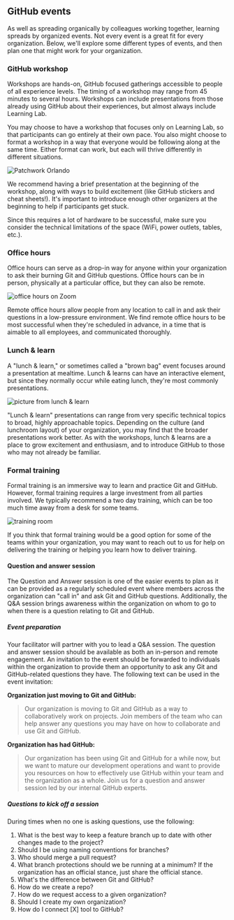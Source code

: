 ## GitHub events

As well as spreading organically by colleagues working together, learning spreads by organized events. Not every event is a great fit for every organization. Below, we'll explore some different types of events, and then plan one that might work for your organization.

### GitHub workshop

Workshops are hands-on, GitHub focused gatherings accessible to people of all experience levels. The timing of a workshop may range from 45 minutes to several hours. Workshops can include presentations from those already using GitHub about their experiences, but almost always include Learning Lab.

You may choose to have a workshop that focuses only on Learning Lab, so that participants can go entirely at their own pace. You also might choose to format a workshop in a way that everyone would be following along at the same time. Either format can work, but each will thrive differently in different situations.

![Patchwork Orlando](https://user-images.githubusercontent.com/16547949/43784770-df8afb06-9a32-11e8-9471-e3ee3bc5658a.JPG)

We recommend having a brief presentation at the beginning of the workshop, along with ways to build excitement (like GitHub stickers and cheat sheets!). It's important to introduce enough other organizers at the beginning to help if participants get stuck.

Since this requires a lot of hardware to be successful, make sure you consider the technical limitations of the space (WiFi, power outlets, tables, etc.).

### Office hours

Office hours can serve as a drop-in way for anyone within your organization to ask their burning Git and GitHub questions. Office hours can be in person, physically at a particular office, but they can also be remote.

![office hours on Zoom](https://user-images.githubusercontent.com/16547949/43785117-aaf1b078-9a33-11e8-86fe-294fcfefd1bd.png)

Remote office hours allow people from any location to call in and ask their questions in a low-pressure environment. We find remote office hours to be most successful when they're scheduled in advance, in a time that is aimable to all employees, and communicated thoroughly.

### Lunch & learn

A "lunch & learn," or sometimes called a "brown bag" event focuses around a presentation at mealtime. Lunch & learns can have an interactive element, but since they normally occur while eating lunch, they're most commonly presentations.

![picture from lunch & learn](https://user-images.githubusercontent.com/17183625/77708880-bd062080-6f9f-11ea-9bdf-2f1fd27bfa16.jpg)

"Lunch & learn" presentations can range from very specific technical topics to broad, highly approachable topics. Depending on the culture (and lunchroom layout) of your organization, you may find that the broader presentations work better. As with the workshops, lunch & learns are a place to grow excitement and enthusiasm, and to introduce GitHub to those who may not already be familiar.

### Formal training

Formal training is an immersive way to learn and practice Git and GitHub. However, formal training requires a large investment from all parties involved. We typically recommend a two day training, which can be too much time away from a desk for some teams.

![training room](https://user-images.githubusercontent.com/16547949/43785665-d3ab7f52-9a34-11e8-96aa-9a16a96194ba.JPG)

If you think that formal training would be a good option for some of the teams within your organization, you may want to reach out to us for help on delivering the training or helping you learn how to deliver training.

#### Question and answer session

The Question and Answer session is one of the easier events to plan as it can be provided as a regularly scheduled event where members across the organization can "call in" and ask Git and GitHub questions. Additionally, the Q&A session brings awareness within the organization on whom to go to when there is a question relating to Git and GitHub.

##### Event preparation

Your facilitator will partner with you to lead a Q&A session. The question and answer session should be available as both an in-person and remote engagement. An invitation to the event should be forwarded to individuals within the organization to provide them an opportunity to ask any Git and GitHub-related questions they have. The following text can be used in the event invitation:

**Organization just moving to Git and GitHub:**

> Our organization is moving to Git and GitHub as a way to collaboratively work on projects. Join members of the team who can help answer any questions you may have on how to collaborate and use Git and GitHub.

**Organization has had GitHub:**

> Our organization has been using Git and GitHub for a while now, but we want to mature our development operations and want to provide you resources on how to effectively use GitHub within your team and the organization as a whole. Join us for a question and answer session led by our internal GitHub experts.

##### Questions to kick off a session

During times when no one is asking questions, use the following:

1. What is the best way to keep a feature branch up to date with other changes made to the project?
1. Should I be using naming conventions for branches?
1. Who should merge a pull request?
1. What branch protections should we be running at a minimum? If the organization has an official stance, just share the official stance.
1. What's the difference between Git and GitHub?
1. How do we create a repo?
1. How do we request access to a given organization?
1. Should I create my own organization?
1. How do I connect [X] tool to GitHub?
